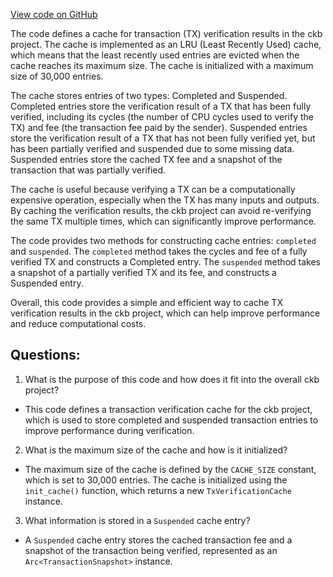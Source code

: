 [View code on GitHub](https://github.com/nervosnetwork/ckb/blob/develop/verification/src/cache.rs)

The code defines a cache for transaction (TX) verification results in the ckb project. The cache is implemented as an LRU (Least Recently Used) cache, which means that the least recently used entries are evicted when the cache reaches its maximum size. The cache is initialized with a maximum size of 30,000 entries.

The cache stores entries of two types: Completed and Suspended. Completed entries store the verification result of a TX that has been fully verified, including its cycles (the number of CPU cycles used to verify the TX) and fee (the transaction fee paid by the sender). Suspended entries store the verification result of a TX that has not been fully verified yet, but has been partially verified and suspended due to some missing data. Suspended entries store the cached TX fee and a snapshot of the transaction that was partially verified.

The cache is useful because verifying a TX can be a computationally expensive operation, especially when the TX has many inputs and outputs. By caching the verification results, the ckb project can avoid re-verifying the same TX multiple times, which can significantly improve performance.

The code provides two methods for constructing cache entries: `completed` and `suspended`. The `completed` method takes the cycles and fee of a fully verified TX and constructs a Completed entry. The `suspended` method takes a snapshot of a partially verified TX and its fee, and constructs a Suspended entry.

Overall, this code provides a simple and efficient way to cache TX verification results in the ckb project, which can help improve performance and reduce computational costs.
## Questions:
 1. What is the purpose of this code and how does it fit into the overall ckb project?
- This code defines a transaction verification cache for the ckb project, which is used to store completed and suspended transaction entries to improve performance during verification.

2. What is the maximum size of the cache and how is it initialized?
- The maximum size of the cache is defined by the `CACHE_SIZE` constant, which is set to 30,000 entries. The cache is initialized using the `init_cache()` function, which returns a new `TxVerificationCache` instance.

3. What information is stored in a `Suspended` cache entry?
- A `Suspended` cache entry stores the cached transaction fee and a snapshot of the transaction being verified, represented as an `Arc<TransactionSnapshot>` instance.
